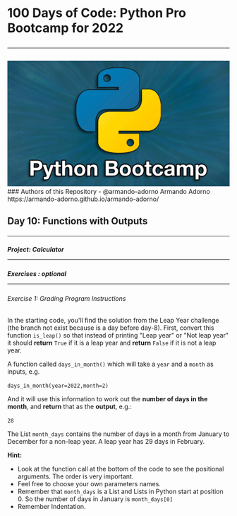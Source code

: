 # 100 Days of Code: Python Pro Bootcamp for 2022<hr>

<img src = "python_bootcamp.jpeg">
### Authors of  this Repository
- @armando-adorno Armando Adorno    https://armando-adorno.github.io/armando-adorno/    

## <b>Day 10: </b>Functions with Outputs <hr>


##### <b>Project: </b>Calculator<hr>
 
##### Exercises : <i>optional</i><hr>

###### Exercise 1: Grading Program Instructions

<p>In the starting code, you'll find the solution from the Leap Year challenge (the branch not exist because is a day before day-8). First, convert this function <code>is_leap()</code> so that instead of printing "Leap year" or "Not leap year" it should <b>return</b> <code>True</code> if it is a leap year and <b>return</b> <code>False</code> if it is not a leap year.

A function called <code>days_in_month()</code>  which will take a <code>year</code> and a <code>month</code> as inputs, e.g.

<div>
<code>days_in_month(year=2022,month=2)</code>
</div>

And it will use this information to work out the <b>number of days in the month</b>, and <b>return</b> that as the <b>output</b>, e.g.:
<div>
<code>28</code>
</div>

The List <code>month_days</code> contains the number of days in a month from January to December for a non-leap year. A leap year has 29 days in February.

<b>Hint:</b>
- Look at the function call at the bottom of the code to see the positional arguments. The order is very important.
- Feel free to choose your own parameters names.
- Remember that <code>month_days</code> is a List and Lists in Python start at position 0. So the number of days in January is <code>month_days[0]</code>
- Remember Indentation.
</p>
